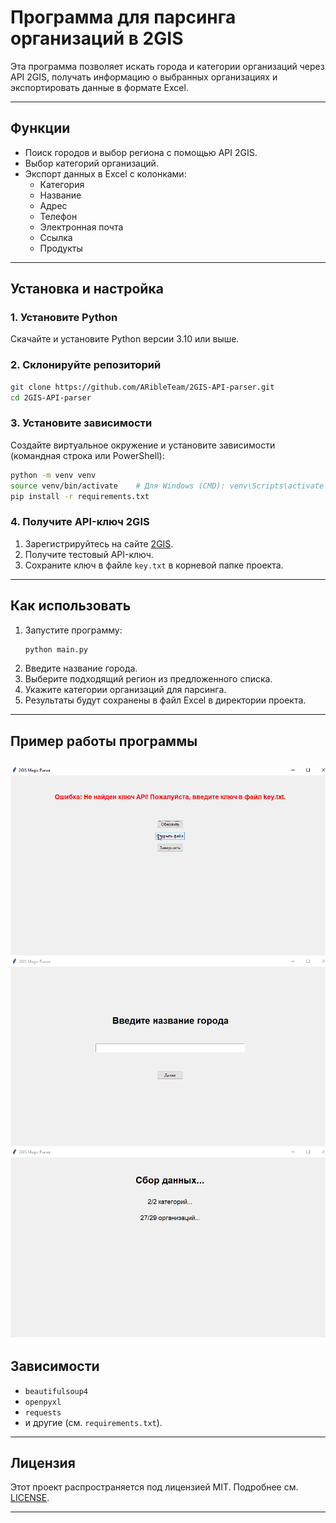 # **Программа для парсинга организаций в 2GIS**  

Эта программа позволяет искать города и категории организаций через API 2GIS, получать информацию о выбранных организациях и экспортировать данные в формате Excel.  

---

## **Функции**  
- Поиск городов и выбор региона с помощью API 2GIS.  
- Выбор категорий организаций.  
- Экспорт данных в Excel с колонками:  
  - Категория  
  - Название  
  - Адрес  
  - Телефон  
  - Электронная почта  
  - Ссылка  
  - Продукты  

---

## **Установка и настройка**  

### 1. Установите Python  
Скачайте и установите Python версии 3.10 или выше.  

### 2. Склонируйте репозиторий  
```bash  
git clone https://github.com/ARibleTeam/2GIS-API-parser.git
cd 2GIS-API-parser
```  

### 3. Установите зависимости  
Создайте виртуальное окружение и установите зависимости (командная строка или PowerShell):  
```bash  
python -m venv venv  
source venv/bin/activate    # Для Windows (CMD): venv\Scripts\activate  
pip install -r requirements.txt  
```  

### 4. Получите API-ключ 2GIS  
1. Зарегистрируйтесь на сайте [2GIS](https://dev.2gis.ru/).  
2. Получите тестовый API-ключ.  
3. Сохраните ключ в файле `key.txt` в корневой папке проекта.  

---

## **Как использовать**  

1. Запустите программу:  
   ```bash  
   python main.py  
   ```  
2. Введите название города.  
3. Выберите подходящий регион из предложенного списка.  
4. Укажите категории организаций для парсинга.    
5. Результаты будут сохранены в файл Excel в директории проекта.  

---

## **Пример работы программы**  
![api_key](./assets/api_key.gif)
![category](./assets/category.gif)
![final](./assets/final.gif)
---

## **Зависимости**  
- `beautifulsoup4`  
- `openpyxl`  
- `requests`  
- и другие (см. `requirements.txt`).  

---

## **Лицензия**  
Этот проект распространяется под лицензией MIT. Подробнее см. [LICENSE](LICENSE.txt).  

---

